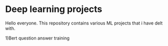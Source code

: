 # Deep learning projects

Hello everyone. This repository contains various ML projects that i have delt with.

1)Bert question answer training
